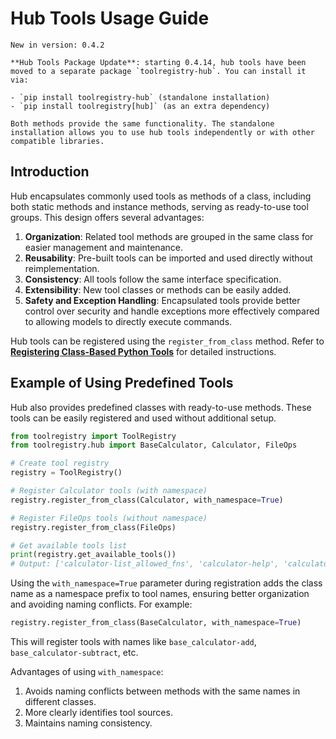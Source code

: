 # Hub Tools Usage Guide

```{note}
New in version: 0.4.2
```

```{important}
**Hub Tools Package Update**: starting 0.4.14, hub tools have been moved to a separate package `toolregistry-hub`. You can install it via:

- `pip install toolregistry-hub` (standalone installation)
- `pip install toolregistry[hub]` (as an extra dependency)

Both methods provide the same functionality. The standalone installation allows you to use hub tools independently or with other compatible libraries.
```

## Introduction

Hub encapsulates commonly used tools as methods of a class, including both static methods and instance methods, serving as ready-to-use tool groups. This design offers several advantages:

1. **Organization**: Related tool methods are grouped in the same class for easier management and maintenance.
2. **Reusability**: Pre-built tools can be imported and used directly without reimplementation.
3. **Consistency**: All tools follow the same interface specification.
4. **Extensibility**: New tool classes or methods can be easily added.
5. **Safety and Exception Handling**: Encapsulated tools provide better control over security and handle exceptions more effectively compared to allowing models to directly execute commands.

Hub tools can be registered using the `register_from_class` method. Refer to [**Registering Class-Based Python Tools**](../class.md) for detailed instructions.

## Example of Using Predefined Tools

Hub also provides predefined classes with ready-to-use methods. These tools can be easily registered and used without additional setup.

```python
from toolregistry import ToolRegistry
from toolregistry.hub import BaseCalculator, Calculator, FileOps

# Create tool registry
registry = ToolRegistry()

# Register Calculator tools (with namespace)
registry.register_from_class(Calculator, with_namespace=True)

# Register FileOps tools (without namespace)
registry.register_from_class(FileOps)

# Get available tools list
print(registry.get_available_tools())
# Output: ['calculator-list_allowed_fns', 'calculator-help', 'calculator-evaluate', 'read_file', 'write_file', ...]
```

Using the `with_namespace=True` parameter during registration adds the class name as a namespace prefix to tool names, ensuring better organization and avoiding naming conflicts. For example:

```python
registry.register_from_class(BaseCalculator, with_namespace=True)
```

This will register tools with names like `base_calculator-add`, `base_calculator-subtract`, etc.

Advantages of using `with_namespace`:

1. Avoids naming conflicts between methods with the same names in different classes.
2. More clearly identifies tool sources.
3. Maintains naming consistency.
